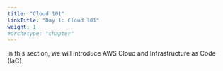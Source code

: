 ```yaml
---
title: "Cloud 101"
linkTitle: "Day 1: Cloud 101"
weight: 1
#archetype: "chapter"
---
```


In this section, we will introduce AWS Cloud and Infrastructure as Code (IaC)